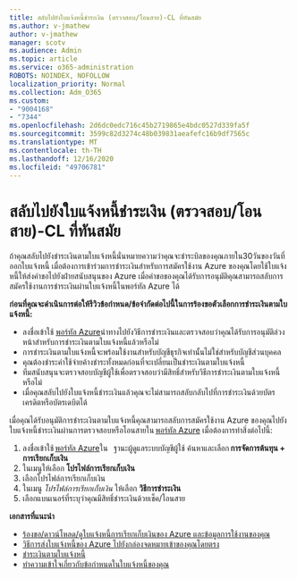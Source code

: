 ```yaml
---
title: สลับไปยังใบแจ้งหนี้ชำระเงิน (ตรวจสอบ/โอนสาย)-CL ที่ทันสมัย
ms.author: v-jmathew
author: v-jmathew
manager: scotv
ms.audience: Admin
ms.topic: article
ms.service: o365-administration
ROBOTS: NOINDEX, NOFOLLOW
localization_priority: Normal
ms.collection: Adm_O365
ms.custom:
- "9004168"
- "7344"
ms.openlocfilehash: 2d6dc0edc716c45b2719865e4bdc0527d339fa5f
ms.sourcegitcommit: 3599c82d3274c48b039831aeafefc16b9df7565c
ms.translationtype: MT
ms.contentlocale: th-TH
ms.lasthandoff: 12/16/2020
ms.locfileid: "49706781"
---
```

# <a name="switch-to-invoice-pay-checkwire-transfer---modern-cl"></a>สลับไปยังใบแจ้งหนี้ชำระเงิน (ตรวจสอบ/โอนสาย)-CL ที่ทันสมัย

ถ้าคุณสลับไปยังชำระเงินตามใบแจ้งหนี้นั่นหมายความว่าคุณจะชำระบิลของคุณภายใน30วันของวันที่ออกใบแจ้งหนี้ เมื่อต้องการเข้าร่วมการชำระเงินสำหรับการสมัครใช้งาน Azure ของคุณโดยใช้ใบแจ้งหนี้ให้ส่งคำขอไปยังฝ่ายสนับสนุนของ Azure เมื่อคำขอของคุณได้รับการอนุมัติคุณสามารถสลับการสมัครใช้งานการชำระเงินผ่านใบแจ้งหนี้ในพอร์ทัล Azure ได้

**ก่อนที่คุณจะดำเนินการต่อให้รีวิวข้อกำหนด/ข้อจำกัดต่อไปนี้ในการร้องขอตัวเลือกการชำระเงินตามใบแจ้งหนี้:**

- ลงชื่อเข้าใช้ [พอร์ทัล Azure](https://portal.azure.com/)นำทางไปยังวิธีการชำระเงินและตรวจสอบว่าคุณได้รับการอนุมัติล่วงหน้าสำหรับการชำระเงินตามใบแจ้งหนี้แล้วหรือไม่
- การชำระเงินตามใบแจ้งหนี้จะพร้อมใช้งานสำหรับบัญชีธุรกิจเท่านั้นไม่ใช่สำหรับบัญชีส่วนบุคคล
- คุณต้องชำระค่าใช้จ่ายค้างชำระทั้งหมดก่อนที่จะเปลี่ยนเป็นชำระเงินตามใบแจ้งหนี้
- ทีมสนับสนุนจะตรวจสอบบัญชีผู้ใช้เพื่อตรวจสอบว่ามีสิทธิ์สำหรับวิธีการชำระเงินตามใบแจ้งหนี้หรือไม่
- เมื่อคุณสลับไปยังใบแจ้งหนี้ชำระเงินแล้วคุณจะไม่สามารถสลับกลับไปที่การชำระเงินด้วยบัตรเครดิตหรือบัตรเดบิตได้

เมื่อคุณได้รับอนุมัติการชำระเงินตามใบแจ้งหนี้คุณสามารถสลับการสมัครใช้งาน Azure ของคุณไปยังใบแจ้งหนี้ชำระเงินผ่านการตรวจสอบหรือโอนสายใน [พอร์ทัล Azure](https://portal.azure.com/)
เมื่อต้องการทำสิ่งต่อไปนี้:

1. ลงชื่อเข้าใช้ [พอร์ทัล Azure](https://portal.azure.com/)ใน   ฐานะผู้ดูแลระบบบัญชีผู้ใช้ ค้นหาและเลือก **การจัดการต้นทุน + การเรียกเก็บเงิน**
2. ในเมนูให้เลือก **โปรไฟล์การเรียกเก็บเงิน**
3. เลือกโปรไฟล์การเรียกเก็บเงิน
4. ในเมนู *โปรไฟล์การเรียกเก็บเงิน* ให้เลือก **วิธีการชำระเงิน**
5. เลือกแบนเนอร์ที่ระบุว่าคุณมีสิทธิ์ชำระเงินด้วยเช็ค/โอนสาย

**เอกสารที่แนะนำ**

- [ร้องขอ/ดาวน์โหลด/ดูใบแจ้งหนี้การเรียกเก็บเงินของ Azure และข้อมูลการใช้งานของคุณ](https://docs.microsoft.com/azure/billing/billing-download-azure-invoice-daily-usage-date)
- [วิธีการส่งใบแจ้งหนี้ของ Azure ไปยังกล่องจดหมายเข้าของคุณโดยตรง](https://docs.microsoft.com/azure/billing/billing-download-azure-invoice-daily-usage-date)
- [ชำระเงินตามใบแจ้งหนี้](https://docs.microsoft.com/azure/billing/billing-how-to-pay-by-invoice)
- [ทำความเข้าใจเกี่ยวกับข้อกำหนดในใบแจ้งหนี้ของคุณ](https://docs.microsoft.com/azure/billing/billing-understand-your-invoice)
